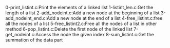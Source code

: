 0-print_listint.c:Print the elements of a linked list
1-listint_len.c:Get the length of a list
2-add_nodeint.c:Add a new node at the beginning of a list
3-add_nodeint_end.c:Add a new node at the end of a list
4-free_listint.c:free all the nodes of a list
5-free_listint2.c:Free all the nodes of a list in other method
6-pop_listint.c:Delete the first node of the linked list
7-get_nodeint.c:Access the node the given index
8-sum_listint.c:Get the summation of the data part
